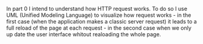 In part 0 I intend to understand how HTTP request works. To do so I use UML (Unified Modeling Language) to visualize how request works -  in the first case (when the application makes a classic server request) it leads to a full reload of the page at each request - in the second case when we only up date the user interface whitout realoading the whole page.